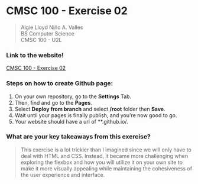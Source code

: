 # **CMSC 100 - Exercise 02**
> Algie Lloyd Niño A. Valles <br> BS Computer Science <br> CMSC 100 - U2L

### Link to the website!
[CMSC 100 - Exercise 02](https://iamalgie.github.io/valles-u2l-exercise02/)

### Steps on how to create Github page:
1. On your own repository, go to the **Settings** Tab.
2. Then, find and go to the **Pages**.
3. Select **Deploy from branch** and select **/root** folder then  **Save**.
4. Wait until your pages is finally publish, and you're now good to go.
5. Your website should have a url of **<github-username>.github.io/<repository-name>.

### What are your key takeaways from this exercise?
> This exercise is a lot trickier than I imagined since we will only have to deal with HTML and CSS. Instead, it became more challenging when exploring the flexbox and how you will utilize it on your own site to make it more visually appealing while maintaining the cohesiveness of the user experience and interface.
